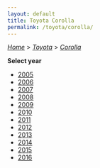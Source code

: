 ```yaml
---
layout: default
title: Toyota Corolla
permalink: /toyota/corolla/
---
```

[*Home*](/) > [*Toyota*](/toyota/) > [*Corolla*](/toyota/corolla/)

**Select year**

- [2005](/toyota/corolla/2005/)
- [2006](/toyota/corolla/2006/)
- [2007](/toyota/corolla/2007/)
- [2008](/toyota/corolla/2008/)
- [2009](/toyota/corolla/2009/)
- [2010](/toyota/corolla/2010/)
- [2011](/toyota/corolla/2011/)
- [2012](/toyota/corolla/2012/)
- [2013](/toyota/corolla/2013/)
- [2014](/toyota/corolla/2014/)
- [2015](/toyota/corolla/2015/)
- [2016](/toyota/corolla/2016/)